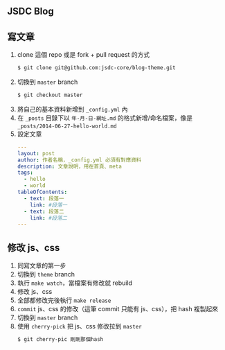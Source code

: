 JSDC Blog
---------

## 寫文章

1. clone 這個 repo 或是 fork + pull request 的方式
   ```bash
   $ git clone git@github.com:jsdc-core/blog-theme.git
   ```
2. 切換到 `master` branch
   ```bash
   $ git checkout master
   ```
3. 將自己的基本資料新增到 `_config.yml` 內
3. 在 `_posts` 目錄下以 `年-月-日-網址.md` 的格式新增/命名檔案，像是 `_posts/2014-06-27-hello-world.md`
4. 設定文章
   ```yml
   ---
   layout: post
   author: 作者名稱，_config.yml 必須有對應資料
   description: 文章說明，用在首頁、meta
   tags:
     - hello
     - world
   tableOfContents:
     - text: 段落一
       link: #段落一
     - text: 段落二
       link: #段落二
   ---
   ```

## 修改 js、css

1. 同寫文章的第一步
2. 切換到 `theme` branch
3. 執行 `make watch`，當檔案有修改就 rebuild
4. 修改 js、css
5. 全部都修改完後執行 `make release`
6. `commit` js、css 的修改（這筆 commit 只能有 js、css），把 hash 複製起來
7. 切換到 `master` branch
8. 使用 `cherry-pick` 把 js、css 修改拉到 `master`
   ```bash
   $ git cherry-pic 剛剛那個hash
   ```

